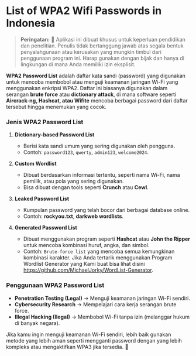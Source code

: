 # List of WPA2 Wifi Passwords in Indonesia

> **Peringatan:** :red_circle: Aplikasi ini dibuat khusus untuk keperluan pendidikan dan penelitian. Penulis tidak bertanggung jawab atas segala bentuk penyalahgunaan atau kerusakan yang mungkin timbul dari penggunaan program ini. Harap gunakan dengan bijak dan hanya di lingkungan di mana Anda memiliki izin eksplisit.

**WPA2 Password List** adalah daftar kata sandi (password) yang digunakan untuk mencoba membobol atau menguji keamanan jaringan Wi-Fi yang menggunakan enkripsi WPA2. Daftar ini biasanya digunakan dalam serangan **brute force** atau **dictionary attack**, di mana software seperti **Aircrack-ng, Hashcat, atau Wifite** mencoba berbagai password dari daftar tersebut hingga menemukan yang cocok.  

### **Jenis WPA2 Password List**  
1. **Dictionary-based Password List**  
   - Berisi kata sandi umum yang sering digunakan oleh pengguna.  
   - Contoh: `password123`, `qwerty`, `admin123`, `welcome2024`.  

2. **Custom Wordlist**  
   - Dibuat berdasarkan informasi tertentu, seperti nama Wi-Fi, nama pemilik, atau pola yang sering digunakan.  
   - Bisa dibuat dengan tools seperti **Crunch** atau **Cewl**.  

3. **Leaked Password List**  
   - Kumpulan password yang telah bocor dari berbagai database online.  
   - Contoh: **rockyou.txt**, **darkweb wordlists**.  

4. **Generated Password List**  
   - Dibuat menggunakan program seperti **Hashcat** atau **John the Ripper** untuk mencoba kombinasi huruf, angka, dan simbol. 
   - Contoh: `Brute-force list` yang mencoba semua kemungkinan kombinasi karakter. Jika Anda tertarik menggunakan Program Wordlist Generator yang Kami buat bisa lihat disini https://github.com/MichaelJorky/WordList-Generator. 

### **Penggunaan WPA2 Password List**  
- **Penetration Testing (Legal)** → Menguji keamanan jaringan Wi-Fi sendiri.  
- **Cybersecurity Research** → Mempelajari cara kerja serangan brute force.  
- **Illegal Hacking (Ilegal)** → Membobol Wi-Fi tanpa izin (melanggar hukum di banyak negara).  

Jika kamu ingin menguji keamanan Wi-Fi sendiri, lebih baik gunakan metode yang lebih aman seperti mengganti password dengan yang lebih kompleks atau mengaktifkan WPA3 jika tersedia. 🚀
